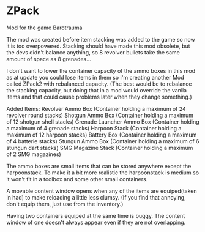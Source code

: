 # ZPack
Mod for the game Barotrauma

The mod was created before item stacking was added to the game so now it is too overpowered.
Stacking should have made this mod obsolete, but the devs didn't balance anything, so 8 revolver bullets take the same amount of space as 8 grenades...

I don't want to lower the container capacity of the ammo boxes in this mod as at update you could lose items in them so I'm creating another Mod called ZPack2 with rebalanced capacity.
(The best would be to rebalance the stacking capacity, but doing that in a mod would override the vanila items and that could cause problems later when they change something.)

Added Items:
Revolver Ammo Box (Container holding a maximum of 24 revolver round stacks)
Shotgun Ammo Box (Container holding a maximum of 12 shotgun shell stacks)
Grenade Launcher Ammo Box (Container holding a maximum of 4 grenade stacks)
Harpoon Stack (Container holding a maximum of 12 harpoon stacks)
Battery Box (Container holding a maximum of 4 batterie stacks)
Stungun Ammo Box (Container holding a maximum of 6 stungun dart stacks)
SMG Magazine Stack (Container holding a maximum of 2 SMG magazines)

The ammo boxes are small items that can be stored anywhere except the harpoonstack.
To make it a bit more realistic the harpoonstack is medium so it won't fit in a toolbox and some other small containers.

A movable content window opens when any of the items are equiped(taken in had) to make reloading a little less clumsy. 
(If you find that annoying, don't equip them, just use from the inventory.)

Having two containers equiped at the same time is buggy. 
The content window of one doesn't always appear even if they are not overlapping.